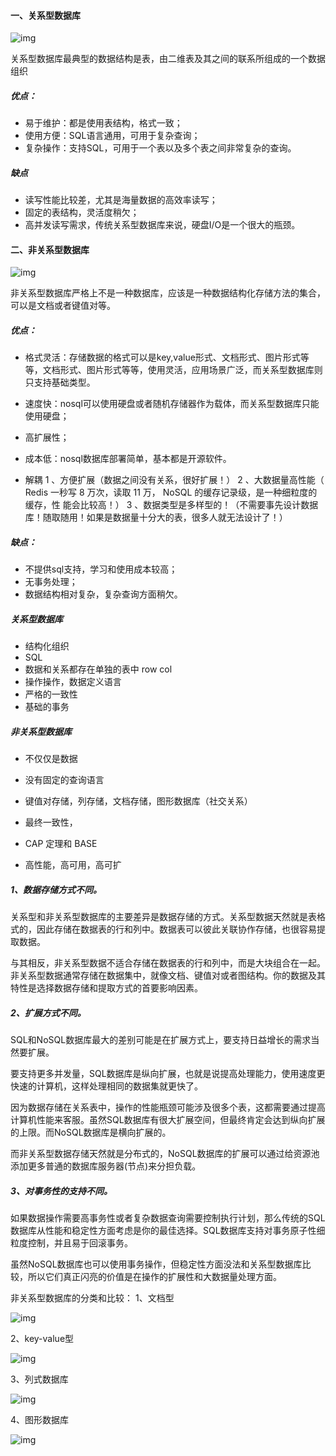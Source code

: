 #### 一、关系型数据库

![img](https://imgconvert.csdnimg.cn/aHR0cHM6Ly9pbWFnZXMyMDE3LmNuYmxvZ3MuY29tL2Jsb2cvMTAxMzUyOC8yMDE3MDkvMTAxMzUyOC0yMDE3MDkyNjExMzk0NTMyMy0yMzg4NDUxNzcucG5n?x-oss-process=image/format,png)

 

关系型数据库最典型的数据结构是表，由二维表及其之间的联系所组成的一个数据组织

##### 优点：

- 易于维护：都是使用表结构，格式一致；
- 使用方便：SQL语言通用，可用于复杂查询；
- 复杂操作：支持SQL，可用于一个表以及多个表之间非常复杂的查询。

##### 缺点

- 读写性能比较差，尤其是海量数据的高效率读写；
- 固定的表结构，灵活度稍欠；
- 高并发读写需求，传统关系型数据库来说，硬盘I/O是一个很大的瓶颈。



#### 二、非关系型数据库

![img](https://imgconvert.csdnimg.cn/aHR0cHM6Ly9pbWFnZXMyMDE3LmNuYmxvZ3MuY29tL2Jsb2cvMTAxMzUyOC8yMDE3MDkvMTAxMzUyOC0yMDE3MDkyNjExNDAwNzE5OC03ODE4NjU5OTQucG5n?x-oss-process=image/format,png)

 

非关系型数据库严格上不是一种数据库，应该是一种数据结构化存储方法的集合，可以是文档或者键值对等。

##### 优点：

- 格式灵活：存储数据的格式可以是key,value形式、文档形式、图片形式等等，文档形式、图片形式等等，使用灵活，应用场景广泛，而关系型数据库则只支持基础类型。
- 速度快：nosql可以使用硬盘或者随机存储器作为载体，而关系型数据库只能使用硬盘；
- 高扩展性；
- 成本低：nosql数据库部署简单，基本都是开源软件。

- 解耦
  1 、方便扩展（数据之间没有关系，很好扩展！）
  2 、大数据量高性能（ Redis 一秒写 8 万次，读取 11 万， NoSQL 的缓存记录级，是一种细粒度的缓存，性 能会比较高！）
  3 、数据类型是多样型的！（不需要事先设计数据库！随取随用！如果是数据量十分大的表，很多人就无法设计了！）

##### 缺点：

- 不提供sql支持，学习和使用成本较高；
- 无事务处理；
- 数据结构相对复杂，复杂查询方面稍欠。

 

##### 关系型数据库

- 结构化组织
- SQL
- 数据和关系都存在单独的表中 row col
- 操作操作，数据定义语言
- 严格的一致性
- 基础的事务



##### 非关系型数据库

- 不仅仅是数据

- 没有固定的查询语言

- 键值对存储，列存储，文档存储，图形数据库（社交关系）

- 最终一致性，

- CAP 定理和 BASE 

- 高性能，高可用，高可扩

  

##### 1、数据存储方式不同。

关系型和非关系型数据库的主要差异是数据存储的方式。关系型数据天然就是表格式的，因此存储在数据表的行和列中。数据表可以彼此关联协作存储，也很容易提取数据。

与其相反，非关系型数据不适合存储在数据表的行和列中，而是大块组合在一起。非关系型数据通常存储在数据集中，就像文档、键值对或者图结构。你的数据及其特性是选择数据存储和提取方式的首要影响因素。

##### 2、扩展方式不同。

SQL和NoSQL数据库最大的差别可能是在扩展方式上，要支持日益增长的需求当然要扩展。

要支持更多并发量，SQL数据库是纵向扩展，也就是说提高处理能力，使用速度更快速的计算机，这样处理相同的数据集就更快了。

因为数据存储在关系表中，操作的性能瓶颈可能涉及很多个表，这都需要通过提高计算机性能来客服。虽然SQL数据库有很大扩展空间，但最终肯定会达到纵向扩展的上限。而NoSQL数据库是横向扩展的。

而非关系型数据存储天然就是分布式的，NoSQL数据库的扩展可以通过给资源池添加更多普通的数据库服务器(节点)来分担负载。

##### 3、对事务性的支持不同。

如果数据操作需要高事务性或者复杂数据查询需要控制执行计划，那么传统的SQL数据库从性能和稳定性方面考虑是你的最佳选择。SQL数据库支持对事务原子性细粒度控制，并且易于回滚事务。

虽然NoSQL数据库也可以使用事务操作，但稳定性方面没法和关系型数据库比较，所以它们真正闪亮的价值是在操作的扩展性和大数据量处理方面。

 

 

非关系型数据库的分类和比较：
1、文档型

![img](https://imgconvert.csdnimg.cn/aHR0cHM6Ly9pbWFnZXMyMDE3LmNuYmxvZ3MuY29tL2Jsb2cvMTAxMzUyOC8yMDE3MDkvMTAxMzUyOC0yMDE3MDkyNjExNDEwODk5NS02MDU4NjMxMzMucG5n?x-oss-process=image/format,png)

2、key-value型

![img](https://imgconvert.csdnimg.cn/aHR0cHM6Ly9pbWFnZXMyMDE3LmNuYmxvZ3MuY29tL2Jsb2cvMTAxMzUyOC8yMDE3MDkvMTAxMzUyOC0yMDE3MDkyNjExNDExODU4OS0yMDgyNzQ4OTM5LnBuZw?x-oss-process=image/format,png)

3、列式数据库

![img](https://imgconvert.csdnimg.cn/aHR0cHM6Ly9pbWFnZXMyMDE3LmNuYmxvZ3MuY29tL2Jsb2cvMTAxMzUyOC8yMDE3MDkvMTAxMzUyOC0yMDE3MDkyNjExNDEzMzc5Mi0xNDIwNzg0NDU5LnBuZw?x-oss-process=image/format,png)

4、图形数据库

 ![img](https://imgconvert.csdnimg.cn/aHR0cHM6Ly9pbWFnZXMyMDE3LmNuYmxvZ3MuY29tL2Jsb2cvMTAxMzUyOC8yMDE3MDkvMTAxMzUyOC0yMDE3MDkyNjExNDE0Mjk0OC04OTY2ODMzMjcucG5n?x-oss-process=image/format,png)


